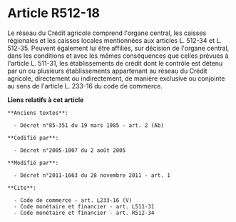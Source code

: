 # Article R512-18

Le réseau du Crédit agricole comprend l'organe central, les caisses régionales et les caisses locales mentionnées aux
articles L. 512-34 et L. 512-35. Peuvent également lui être affiliés, sur décision de l'organe central, dans les conditions
et avec les mêmes conséquences que celles prévues à l'article L. 511-31, les établissements de crédit dont le contrôle est
détenu par un ou plusieurs établissements appartenant au réseau du Crédit agricole, directement ou indirectement, de manière
exclusive ou conjointe au sens de l'article L. 233-16 du code de commerce.

**Liens relatifs à cet article**

	**Anciens textes**:

	  - Décret n°85-351 du 19 mars 1985 - art. 2 (Ab)

	**Codifié par**:

	  - Décret n°2005-1007 du 2 août 2005

	**Modifié par**:

	  - Décret n°2011-1663 du 28 novembre 2011 - art. 1

	**Cite**:

	  - Code de commerce - art. L233-16 (V)
	  - Code monétaire et financier - art. L511-31
	  - Code monétaire et financier - art. R512-34
